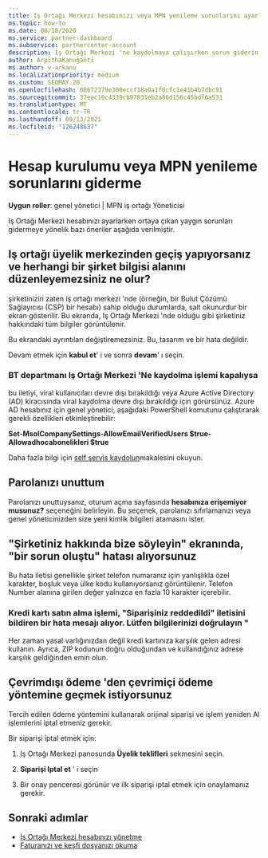 ```yaml
---
title: Iş Ortağı Merkezi hesabınızı veya MPN yenileme sorunlarını ayarlamayla ilgili sorunları giderin
ms.topic: how-to
ms.date: 08/18/2020
ms.service: partner-dashboard
ms.subservice: partnercenter-account
description: Iş Ortağı Merkezi 'ne kaydolmaya çalışırken sorun giderin. Ödeme yöntemleriyle ilgili adres sorunlarını yanıtlar, parolaları öğrenme ve daha fazlasını yapın.
author: ArpithaKanuganti
ms.author: v-arkanu
ms.localizationpriority: medium
ms.custom: SEOMAY.20
ms.openlocfilehash: 08672379e300eccf18a0a1f0cfc1e41b4b7dbc91
ms.sourcegitcommit: 37eac16c4339cb97831eb2a86d156c45bdf6a531
ms.translationtype: MT
ms.contentlocale: tr-TR
ms.lasthandoff: 09/13/2021
ms.locfileid: "126248637"
---
```

# <a name="troubleshoot-account-setup-or-mpn-renewal-issues"></a>Hesap kurulumu veya MPN yenileme sorunlarını giderme

**Uygun roller**: genel yönetici | MPN iş ortağı Yöneticisi
 
Iş Ortağı Merkezi hesabınızı ayarlarken ortaya çıkan yaygın sorunları gidermeye yönelik bazı öneriler aşağıda verilmiştir.

## <a name="what-happens-if-you-are-migrating-from-partner-membership-center-and-you-cant-edit-any-company-information-fields"></a>Iş ortağı üyelik merkezinden geçiş yapıyorsanız ve herhangi bir şirket bilgisi alanını düzenleyemezsiniz ne olur?

şirketinizin zaten iş ortağı merkezi 'nde (örneğin, bir Bulut Çözümü Sağlayıcısı (CSP) bir hesabı) sahip olduğu durumlarda, salt okunurdur bir ekran gösterilir. Bu ekranda, Iş Ortağı Merkezi 'nde olduğu gibi şirketiniz hakkındaki tüm bilgiler görüntülenir.

Bu ekrandaki ayrıntıları değiştiremezsiniz. Bu, tasarım ve bir hata değildir.

Devam etmek için **kabul et**' i ve sonra **devam**' ı seçin.


### <a name="if-the-it-department-has-turned-off-sign-up-for-partner-center"></a>BT departmanı **Iş Ortağı Merkezi 'Ne kaydolma** işlemi kapalıysa

bu iletiyi, viral kullanıcıları devre dışı bırakıldığı veya Azure Active Directory (AD) kiracısında viral kaydolma devre dışı bırakıldığı için görürsünüz. Azure AD hesabınız için genel yönetici, aşağıdaki PowerShell komutunu çalıştırarak gerekli özellikleri etkinleştirebilir:

**Set-MsolCompanySettings-AllowEmailVerifiedUsers $true-Allowadhocabonelikleri $true**

Daha fazla bilgi için [self servis kaydolun](/azure/active-directory/users-groups-roles/directory-self-service-signup)makalesini okuyun.

## <a name="you-forgot-your-password"></a>Parolanızı unuttum

Parolanızı unuttuysanız, oturum açma sayfasında **hesabınıza erişemiyor musunuz?** seçeneğini belirleyin. Bu seçenek, parolanızı sıfırlamanızı veya genel yöneticinizden size yeni kimlik bilgileri atamasını ister.

## <a name="on-the-tell-us-about-your-company-screen-you-receive-a-something-went-wrong-error"></a>"Şirketiniz hakkında bize söyleyin" ekranında, "bir sorun oluştu" hatası alıyorsunuz

Bu hata iletisi genellikle şirket telefon numaranız için yanlışlıkla özel karakter, boşluk veya ülke kodu kullanıyorsanız görüntülenir. Telefon Number alanına girilen değer yalnızca en fazla 10 karakter içerebilir.


### <a name="your-credit-card-purchase-is-receiving-an-error-message-stating-that-your-order-was-declined-please-verify-your-information"></a>Kredi kartı satın alma işlemi, "Siparişiniz reddedildi" iletisini bildiren bir hata mesajı alıyor. Lütfen bilgilerinizi doğrulayın "


Her zaman yasal varlığınızdan değil kredi kartınıza karşılık gelen adresi kullanın. Ayrıca, ZIP kodunun doğru olduğundan ve kullandığınız adrese karşılık geldiğinden emin olun.

## <a name="you-want-to-switch-from-offline-payment-to-online-payment-method"></a>Çevrimdışı ödeme 'den çevrimiçi ödeme yöntemine geçmek istiyorsunuz 

Tercih edilen ödeme yöntemini kullanarak orijinal siparişi ve işlem yeniden Al işlemlerini iptal etmeniz gerekir.

Bir siparişi iptal etmek için:

1. Iş Ortağı Merkezi panosunda **Üyelik teklifleri** sekmesini seçin.

2. **Siparişi Iptal et** ' i seçin

3. Bir onay penceresi görünür ve ilk siparişi iptal etmek için onaylamanız gerekir.

## <a name="next-steps"></a>Sonraki adımlar

- [İş Ortağı Merkezi hesabınızı yönetme](partner-center-account-setup.md)
- [Faturanızı ve keşfi dosyanızı okuma](read-your-bill.md)
